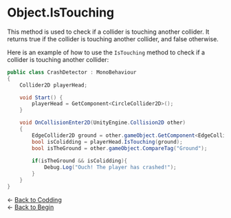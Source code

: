 # Object.IsTouching 

This method is used to check if a collider is touching another collider. It returns true if the collider is touching another collider, and false otherwise.

Here is an example of how to use the `IsTouching` method to check if a collider is touching another collider:

```csharp
public class CrashDetector : MonoBehaviour
{   
    Collider2D playerHead;

    void Start() {
        playerHead = GetComponent<CircleCollider2D>();
    }

    void OnCollisionEnter2D(UnityEngine.Collision2D other)
    {
        EdgeCollider2D ground = other.gameObject.GetComponent<EdgeCollider2D>();
        bool isColidding = playerHead.IsTouching(ground); 
        bool isTheGround = other.gameObject.CompareTag("Ground");
        
        if(isTheGround && isColidding){
            Debug.Log("Ouch! The player has crashed!");
        }
    }
}
```

&larr; [Back to Codding](./Coding_unity.md)\
&larr; [Back to Begin](./readme.md)